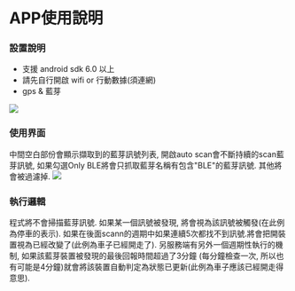 # APP使用說明

### 設置說明

* 支援 android sdk 6.0 以上
* 請先自行開啟 wifi or 行動數據(須連網)
* gps & 藍芽

![](./picture/setting_ma.png)

### 使用界面
中間空白部份會顯示擷取到的藍芽訊號列表, 開啟auto scan會不斷持續的scan藍芽訊號, 如果勾選Only BLE將會只抓取藍芽名稱有包含"BLE"的藍芽訊號. 其他將會被過濾掉.
![](./picture/p1.png)

### 執行邏輯

程式將不會掃描藍芽訊號. 如果某一個訊號被發現, 將會視為該訊號被觸發(在此例為停車的表示). 如果在後面scann的週期中如果連續5次都找不到訊號.將會把開裝置視為已經改變了(此例為車子已經開走了). 另服務端有另外一個週期性執行的機制, 如果該藍芽裝置被發現的最後回報時間超過了3分鐘 (每分鐘檢查一次, 所以也有可能是4分鐘)就會將該裝置自動判定為狀態已更新(此例為車子應該已經開走得意思).
